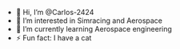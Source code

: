 - 👋 Hi, I’m @Carlos-2424
- 👀 I’m interested in Simracing and Aerospace
- 🌱 I’m currently learning Aerospace engineering
- ⚡ Fun fact: I have a cat 

<!---
Carlos-2424/Carlos-2424 is a ✨ special ✨ repository because its `README.md` (this file) appears on your GitHub profile.
You can click the Preview link to take a look at your changes.
--->
